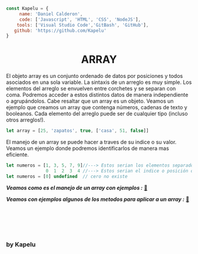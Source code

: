 ```javascript
const Kapelu = {
     name: 'Daniel Calderon',
     code: ['Javascript', 'HTML', 'CSS', 'NodeJS'],
    tools: ['Visual Studio Code','GitBash', 'GitHub'],
   github: 'https://github.com/Kapelu'
}
```
<h1 align="center">ARRAY</h1>

El objeto array es un conjunto ordenado de datos por posiciones y todos asociados en una sola variable. La sintaxis de un arreglo es muy simple. Los elementos del arreglo se envuelven entre corchetes y se separan con coma. Podremos acceder a estos distintos datos de manera independiente o agrupándolos. Cabe resaltar que un array es un objeto. Veamos un ejemplo que creamos un array que contenga números, cadenas de texto y booleanos. Cada elemento del arreglo puede ser de cualquier tipo (incluso otros arreglos!).

```javascript
let array = [25, 'zapatos', true, ['casa', 51, false]]
```

El manejo de un array se puede hacer a traves de su indice o su valor. Veamos un ejemplo donde podremos identificarlos de manera mas eficiente.

```javascript
let numeros = [1, 3, 5, 7, 9]//---> Estos serian los elementos separados por un coma (,)
               0  1  2  3  4 //---> Estos serian el indice o posición que ocupa dentro del array.
let numeros = [0] undefined  // cero no existe
```

***Veamos como es el manejo de un array con ejemplos :*** [:memo:](https://github.com/Kapelu/Apuntes-Personales/blob/main/03%20-%20JavaScript/08%20-%20Arreglos/manejoDeArray.js)

***Veamos con ejemplos algunos de los metodos para aplicar a un array :*** [:memo:](https://github.com/Kapelu/Apuntes-Personales/blob/main/03%20-%20JavaScript/08%20-%20Arreglos/metodosDeArray.js)


<br/>
<br/>
<br/>
<h1 align="center"></h1>
<h3 align="left">by Kapelu
<h1 align="center"></h1>